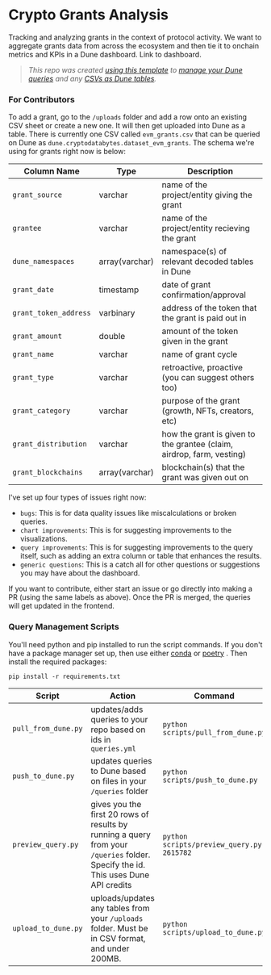 # Crypto Grants Analysis

Tracking and analyzing grants in the context of protocol activity. We want to aggregate grants data from across the ecosystem and then tie it to onchain metrics and KPIs in a Dune dashboard. Link to dashboard.

>*This repo was created [using this template](https://github.com/duneanalytics/DuneQueryRepo) to [manage your Dune queries](https://dune.mintlify.app/api-reference/crud/endpoint/create) and any [CSVs as Dune tables](https://dune.mintlify.app/api-reference/upload/endpoint/upload).*

### For Contributors

To add a grant, go to the `/uploads` folder and add a row onto an existing CSV sheet or create a new one. It will then get uploaded into Dune as a table. There is currently one CSV called `evm_grants.csv` that can be queried on Dune as `dune.cryptodatabytes.dataset_evm_grants`. The schema we're using for grants right now is below:

| Column Name | Type | Description |
| ----------- | ---- | ----------- |
| `grant_source` | varchar | name of the project/entity giving the grant |
| `grantee` | varchar | name of the project/entity recieving the grant |
| `dune_namespaces` | array(varchar) | namespace(s) of relevant decoded tables in Dune |
| `grant_date` | timestamp | date of grant confirmation/approval |
| `grant_token_address` | varbinary | address of the token that the grant is paid out in |
| `grant_amount` | double | amount of the token given in the grant |
| `grant_name` | varchar | name of grant cycle |
| `grant_type` | varchar | retroactive, proactive (you can suggest others too) |
| `grant_category` | varchar | purpose of the grant (growth, NFTs, creators, etc) |
| `grant_distribution` | varchar | how the grant is given to the grantee (claim, airdrop, farm, vesting) |
| `grant_blockchains` | array(varchar) | blockchain(s) that the grant was given out on |

I've set up four types of issues right now:
- `bugs`: This is for data quality issues like miscalculations or broken queries.
- `chart improvements`: This is for suggesting improvements to the visualizations.
- `query improvements`: This is for suggesting improvements to the query itself, such as adding an extra column or table that enhances the results.
- `generic questions`: This is a catch all for other questions or suggestions you may have about the dashboard.

If you want to contribute, either start an issue or go directly into making a PR (using the same labels as above). Once the PR is merged, the queries will get updated in the frontend.

### Query Management Scripts

You'll need python and pip installed to run the script commands. If you don't have a package manager set up, then use either [conda](https://www.anaconda.com/download) or [poetry](https://python-poetry.org/) . Then install the required packages:

```
pip install -r requirements.txt
```

| Script | Action                                                                                                                                                    | Command |
|---|-----------------------------------------------------------------------------------------------------------------------------------------------------------|---|
| `pull_from_dune.py` | updates/adds queries to your repo based on ids in `queries.yml`                                                                                           | `python scripts/pull_from_dune.py` |
| `push_to_dune.py` | updates queries to Dune based on files in your `/queries` folder                                                                                          | `python scripts/push_to_dune.py` |
| `preview_query.py` | gives you the first 20 rows of results by running a query from your `/queries` folder. Specify the id. This uses Dune API credits | `python scripts/preview_query.py 2615782` |
| `upload_to_dune.py` | uploads/updates any tables from your `/uploads` folder. Must be in CSV format, and under 200MB. | `python scripts/upload_to_dune.py` |